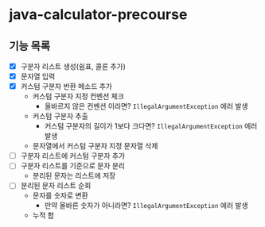 # java-calculator-precourse

## 기능 목록
- [x] 구분자 리스트 생성(쉼표, 콜론 추가)
- [x] 문자열 입력
- [x] 커스텀 구분자 반환 메소드 추가
  - 커스텀 구분자 지정 컨벤션 체크
    - 올바르지 않은 컨벤션 이라면? `IllegalArgumentException` 에러 발생
  - 커스텀 구분자 추출
    - 커스텀 구분자의 길이가 1보다 크다면? `IllegalArgumentException` 에러 발생
  - 문자열에서 커스텀 구분자 지정 문자열 삭제
- [ ] 구분자 리스트에 커스텀 구분자 추가
- [ ] 구분자 리스트를 기준으로 문자 분리
  - 분리된 문자는 리스트에 저장
- [ ] 분리된 문자 리스트 순회
  - 문자를 숫자로 변환
    - 만약 올바른 숫자가 아니라면? `IllegalArgumentException` 에러 발생
  - 누적 합